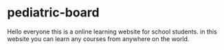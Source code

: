 # pediatric-board
Hello everyone this is a online learning website for school students. in this website you can learn any courses from anywhere on the world. 
